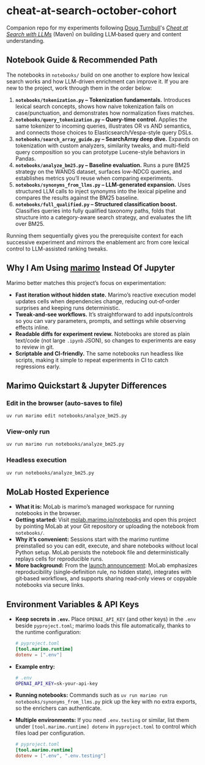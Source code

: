 # cheat-at-search-october-cohort

Companion repo for my experiments following [Doug Turnbull](https://www.linkedin.com/in/softwaredoug/)'s
[*Cheat at Search with LLMs*](https://maven.com/softwaredoug/cheat-at-search) (Maven) on building LLM‑based
query and content understanding.

## Notebook Guide & Recommended Path

The notebooks in `notebooks/` build on one another to explore how lexical search works and how LLM-driven enrichment can improve it. If you are new to the project, work through them in the order below:

1. **`notebooks/tokenization.py` – Tokenization fundamentals.** Introduces lexical search concepts, shows how naive tokenization fails on case/punctuation, and demonstrates how normalization fixes matches.
2. **`notebooks/query_tokenization.py` – Query-time control.** Applies the same tokenizer to incoming queries, illustrates OR vs AND semantics, and connects those choices to Elasticsearch/Vespa-style query DSLs.
3. **`notebooks/search_array_guide.py` – SearchArray deep dive.** Expands on tokenization with custom analyzers, similarity tweaks, and multi-field query composition so you can prototype Lucene-style behaviors in Pandas.
4. **`notebooks/analyze_bm25.py` – Baseline evaluation.** Runs a pure BM25 strategy on the WANDS dataset, surfaces low-NDCG queries, and establishes metrics you’ll reuse when comparing experiments.
5. **`notebooks/synonyms_from_llms.py` – LLM-generated expansion.** Uses structured LLM calls to inject synonyms into the lexical pipeline and compares the results against the BM25 baseline.
6. **`notebooks/full_qualified.py` – Structured classification boost.** Classifies queries into fully qualified taxonomy paths, folds that structure into a category-aware search strategy, and evaluates the lift over BM25.

Running them sequentially gives you the prerequisite context for each successive experiment and mirrors the enablement arc from core lexical control to LLM-assisted ranking tweaks.

## Why I Am Using [marimo](https://marimo.io) Instead Of Jupyter

Marimo better matches this project’s focus on experimentation:

- **Fast iteration without hidden state.** Marimo’s reactive execution model updates cells when dependencies change, reducing out‑of‑order surprises and keeping runs deterministic.
- **Tweak‑and‑see workflows.** It’s straightforward to add inputs/controls so you can vary parameters, prompts, and settings while observing effects inline.
- **Readable diffs for experiment review.** Notebooks are stored as plain text/code (not large `.ipynb` JSON), so changes to experiments are easy to review in git.
- **Scriptable and CI‑friendly.** The same notebooks run headless like scripts, making it simple to repeat experiments in CI to catch regressions early.

## Marimo Quickstart & Jupyter Differences

### Edit in the browser (auto‑saves to file)

  ```bash
  uv run marimo edit notebooks/analyze_bm25.py
```

### View‑only run

  ```bash
  uv run marimo run notebooks/analyze_bm25.py
  ```

### Headless execution

  ```bash
  uv run notebooks/analyze_bm25.py
  ```

## MoLab Hosted Experience

* **What it is:** MoLab is marimo’s managed workspace for running notebooks in the browser.
* **Getting started:** Visit [molab.marimo.io/notebooks](https://molab.marimo.io/notebooks) and open this project by
  pointing MoLab at your Git repository or uploading the notebook from `notebooks/`.
* **Why it’s convenient:** Sessions start with the marimo runtime preinstalled so you can edit, execute, and share
  notebooks without local Python setup. MoLab persists the notebook file and deterministically replays cells for
  reproducible runs.
* **More background:** From the [launch announcement](https://marimo.io/blog/announcing-molab): MoLab emphasizes
  reproducibility (single‑definition rule, no hidden state), integrates with git‑based workflows, and supports sharing
  read‑only views or copyable notebooks via secure links.

## Environment Variables & API Keys

* **Keep secrets in `.env`.** Place `OPENAI_API_KEY` (and other keys) in the `.env` beside `pyproject.toml`; marimo loads
  this file automatically, thanks to the runtime configuration:

  ```toml
  # pyproject.toml
  [tool.marimo.runtime]
  dotenv = [".env"]
  ```
* **Example entry:**

  ```bash
  # .env
  OPENAI_API_KEY=sk-your-api-key
  ```

* **Running notebooks:** Commands such as `uv run marimo run notebooks/synonyms_from_llms.py` pick up the key with no
  extra exports, so the enrichers can authenticate.
* **Multiple environments:** If you need `.env.testing` or similar, list them under `[tool.marimo.runtime] dotenv` in
  `pyproject.toml` to control which files load per configuration.
    ```toml
  # pyproject.toml
  [tool.marimo.runtime]
  dotenv = [".env", ".env.testing"]
  ```
